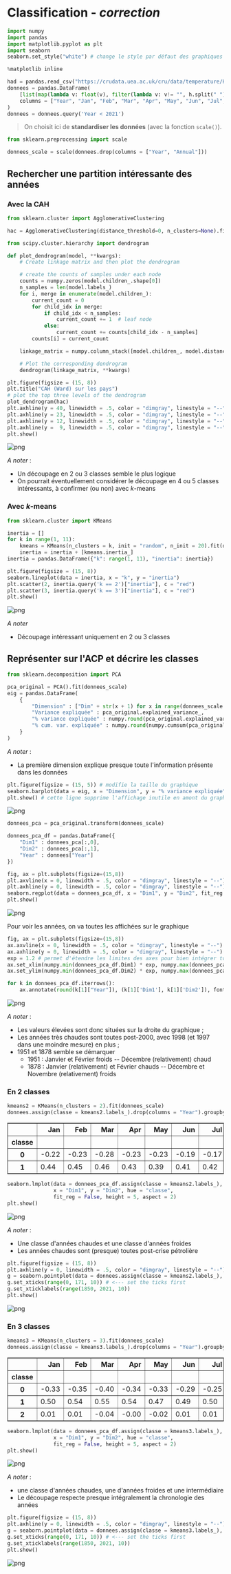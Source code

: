 # Classification - *correction*




```python
import numpy
import pandas
import matplotlib.pyplot as plt
import seaborn
seaborn.set_style("white") # change le style par défaut des graphiques seaborn

%matplotlib inline
```


```python
had = pandas.read_csv("https://crudata.uea.ac.uk/cru/data/temperature/HadCRUT4-gl.dat", header=None)
donnees = pandas.DataFrame(
    [list(map(lambda v: float(v), filter(lambda v: v!= "", h.split(" ")))) for h in had[0][::2]],
    columns = ["Year", "Jan", "Feb", "Mar", "Apr", "May", "Jun", "Jul", "Aug", "Sep", "Oct", "Nov", "Dec", "Annual"]
)
donnees = donnees.query('Year < 2021')
```

> On choisit ici de **standardiser les données** (avec la fonction `scale()`).


```python
from sklearn.preprocessing import scale

donnees_scale = scale(donnees.drop(columns = ["Year", "Annual"]))
```

## Rechercher une partition intéressante des années


### Avec la CAH


```python
from sklearn.cluster import AgglomerativeClustering

hac = AgglomerativeClustering(distance_threshold=0, n_clusters=None).fit(donnees_scale)
```


```python
from scipy.cluster.hierarchy import dendrogram

def plot_dendrogram(model, **kwargs):
    # Create linkage matrix and then plot the dendrogram

    # create the counts of samples under each node
    counts = numpy.zeros(model.children_.shape[0])
    n_samples = len(model.labels_)
    for i, merge in enumerate(model.children_):
        current_count = 0
        for child_idx in merge:
            if child_idx < n_samples:
                current_count += 1  # leaf node
            else:
                current_count += counts[child_idx - n_samples]
        counts[i] = current_count

    linkage_matrix = numpy.column_stack([model.children_, model.distances_, counts]).astype(float)

    # Plot the corresponding dendrogram
    dendrogram(linkage_matrix, **kwargs)

plt.figure(figsize = (15, 8))
plt.title("CAH (Ward) sur les pays")
# plot the top three levels of the dendrogram
plot_dendrogram(hac)
plt.axhline(y = 40, linewidth = .5, color = "dimgray", linestyle = "--")
plt.axhline(y = 23, linewidth = .5, color = "dimgray", linestyle = "--")
plt.axhline(y = 12, linewidth = .5, color = "dimgray", linestyle = "--")
plt.axhline(y =  9, linewidth = .5, color = "dimgray", linestyle = "--")
plt.show()
```


    
![png](seance3-classification-correction_files/seance3-classification-correction_8_0.png)
    


*A noter* :
    
- Un découpage en 2 ou 3 classes semble le plus logique
- On pourrait éventuellement considérer le découpage en 4 ou 5 classes intéressants, à confirmer (ou non) avec $k$-means

### Avec $k$-means


```python
from sklearn.cluster import KMeans

inertia = []
for k in range(1, 11):
    kmeans = KMeans(n_clusters = k, init = "random", n_init = 20).fit(donnees_scale)
    inertia = inertia + [kmeans.inertia_]
inertia = pandas.DataFrame({"k": range(1, 11), "inertia": inertia})
```


```python
plt.figure(figsize = (15, 8))
seaborn.lineplot(data = inertia, x = "k", y = "inertia")
plt.scatter(2, inertia.query('k == 2')["inertia"], c = "red")
plt.scatter(3, inertia.query('k == 3')["inertia"], c = "red")
plt.show()
```


    
![png](seance3-classification-correction_files/seance3-classification-correction_12_0.png)
    


*A noter*

- Découpage intéressant uniquement en 2 ou 3 classes

## Représenter sur l'ACP et décrire les classes


```python
from sklearn.decomposition import PCA

pca_original = PCA().fit(donnees_scale)
eig = pandas.DataFrame(
    {
        "Dimension" : ["Dim" + str(x + 1) for x in range(donnees_scale.shape[1])], 
        "Variance expliquée" : pca_original.explained_variance_,
        "% variance expliquée" : numpy.round(pca_original.explained_variance_ratio_ * 100),
        "% cum. var. expliquée" : numpy.round(numpy.cumsum(pca_original.explained_variance_ratio_) * 100)
    }
)
```

*A noter* :

- La première dimension explique presque toute l'information présente dans les données


```python
plt.figure(figsize = (15, 5)) # modifie la taille du graphique
seaborn.barplot(data = eig, x = "Dimension", y = "% variance expliquée")
plt.show() # cette ligne supprime l'affichage inutile en amont du graphique
```


    
![png](seance3-classification-correction_files/seance3-classification-correction_17_0.png)
    



```python
donnees_pca = pca_original.transform(donnees_scale)

donnees_pca_df = pandas.DataFrame({
    "Dim1" : donnees_pca[:,0], 
    "Dim2" : donnees_pca[:,1],
    "Year" : donnees["Year"]
})

fig, ax = plt.subplots(figsize=(15,8))
plt.axvline(x = 0, linewidth = .5, color = "dimgray", linestyle = "--")
plt.axhline(y = 0, linewidth = .5, color = "dimgray", linestyle = "--")
seaborn.regplot(data = donnees_pca_df, x = "Dim1", y = "Dim2", fit_reg = False)
plt.show()
```


    
![png](seance3-classification-correction_files/seance3-classification-correction_18_0.png)
    


Pour voir les années, on va toutes les affichées sur le graphique


```python
fig, ax = plt.subplots(figsize=(15,8))
ax.axvline(x = 0, linewidth = .5, color = "dimgray", linestyle = "--")
ax.axhline(y = 0, linewidth = .5, color = "dimgray", linestyle = "--")
exp = 1.2 # permet d'étendre les limites des axes pour bien intégrer toutes les années
ax.set_xlim(numpy.min(donnees_pca_df.Dim1) * exp, numpy.max(donnees_pca_df.Dim1) * exp)
ax.set_ylim(numpy.min(donnees_pca_df.Dim2) * exp, numpy.max(donnees_pca_df.Dim2) * exp)

for k in donnees_pca_df.iterrows():
    ax.annotate(round(k[1]["Year"]), (k[1]['Dim1'], k[1]['Dim2']), fontsize = 12, ha = "center")
```


    
![png](seance3-classification-correction_files/seance3-classification-correction_20_0.png)
    


*A noter* :

- Les valeurs élevées sont donc situées sur la droite du graphique ;
- Les années très chaudes sont toutes post-2000, avec 1998 (et 1997 dans une moindre mesure) en plus ;
- 1951 et 1878 semble se démarquer
    - 1951 : Janvier et Février froids -- Décembre (relativement) chaud
    - 1878 : Janvier (relativement) et Février chauds -- Décembre et Novembre (relativement) froids

### En 2 classes


```python
kmeans2 = KMeans(n_clusters = 2).fit(donnees_scale)
donnees.assign(classe = kmeans2.labels_).drop(columns = "Year").groupby("classe").mean().round(2)
```




<div>
<style scoped>
    .dataframe tbody tr th:only-of-type {
        vertical-align: middle;
    }

    .dataframe tbody tr th {
        vertical-align: top;
    }

    .dataframe thead th {
        text-align: right;
    }
</style>
<table border="1" class="dataframe">
  <thead>
    <tr style="text-align: right;">
      <th></th>
      <th>Jan</th>
      <th>Feb</th>
      <th>Mar</th>
      <th>Apr</th>
      <th>May</th>
      <th>Jun</th>
      <th>Jul</th>
      <th>Aug</th>
      <th>Sep</th>
      <th>Oct</th>
      <th>Nov</th>
      <th>Dec</th>
      <th>Annual</th>
    </tr>
    <tr>
      <th>classe</th>
      <th></th>
      <th></th>
      <th></th>
      <th></th>
      <th></th>
      <th></th>
      <th></th>
      <th></th>
      <th></th>
      <th></th>
      <th></th>
      <th></th>
      <th></th>
    </tr>
  </thead>
  <tbody>
    <tr>
      <th>0</th>
      <td>-0.22</td>
      <td>-0.23</td>
      <td>-0.28</td>
      <td>-0.23</td>
      <td>-0.23</td>
      <td>-0.19</td>
      <td>-0.17</td>
      <td>-0.17</td>
      <td>-0.19</td>
      <td>-0.20</td>
      <td>-0.24</td>
      <td>-0.25</td>
      <td>-0.21</td>
    </tr>
    <tr>
      <th>1</th>
      <td>0.44</td>
      <td>0.45</td>
      <td>0.46</td>
      <td>0.43</td>
      <td>0.39</td>
      <td>0.41</td>
      <td>0.42</td>
      <td>0.43</td>
      <td>0.41</td>
      <td>0.42</td>
      <td>0.40</td>
      <td>0.39</td>
      <td>0.42</td>
    </tr>
  </tbody>
</table>
</div>




```python
seaborn.lmplot(data = donnees_pca_df.assign(classe = kmeans2.labels_), 
               x = "Dim1", y = "Dim2", hue = "classe", 
               fit_reg = False, height = 5, aspect = 2)
plt.show()
```


    
![png](seance3-classification-correction_files/seance3-classification-correction_24_0.png)
    


*A noter* :

- Une classe d'années chaudes et une classe d'années froides
- Les années chaudes sont (presque) toutes post-crise pétrolière


```python
plt.figure(figsize = (15, 8))
plt.axhline(y = 0, linewidth = .5, color = "dimgray", linestyle = "--")
g = seaborn.pointplot(data = donnees.assign(classe = kmeans2.labels_), x = "Year", y = "Annual", hue = "classe")
g.set_xticks(range(0, 171, 10)) # <--- set the ticks first
g.set_xticklabels(range(1850, 2021, 10))
plt.show()
```


    
![png](seance3-classification-correction_files/seance3-classification-correction_26_0.png)
    


### En 3 classes


```python
kmeans3 = KMeans(n_clusters = 3).fit(donnees_scale)
donnees.assign(classe = kmeans3.labels_).drop(columns = "Year").groupby("classe").mean().round(2)
```




<div>
<style scoped>
    .dataframe tbody tr th:only-of-type {
        vertical-align: middle;
    }

    .dataframe tbody tr th {
        vertical-align: top;
    }

    .dataframe thead th {
        text-align: right;
    }
</style>
<table border="1" class="dataframe">
  <thead>
    <tr style="text-align: right;">
      <th></th>
      <th>Jan</th>
      <th>Feb</th>
      <th>Mar</th>
      <th>Apr</th>
      <th>May</th>
      <th>Jun</th>
      <th>Jul</th>
      <th>Aug</th>
      <th>Sep</th>
      <th>Oct</th>
      <th>Nov</th>
      <th>Dec</th>
      <th>Annual</th>
    </tr>
    <tr>
      <th>classe</th>
      <th></th>
      <th></th>
      <th></th>
      <th></th>
      <th></th>
      <th></th>
      <th></th>
      <th></th>
      <th></th>
      <th></th>
      <th></th>
      <th></th>
      <th></th>
    </tr>
  </thead>
  <tbody>
    <tr>
      <th>0</th>
      <td>-0.33</td>
      <td>-0.35</td>
      <td>-0.40</td>
      <td>-0.34</td>
      <td>-0.33</td>
      <td>-0.29</td>
      <td>-0.25</td>
      <td>-0.26</td>
      <td>-0.29</td>
      <td>-0.32</td>
      <td>-0.36</td>
      <td>-0.37</td>
      <td>-0.32</td>
    </tr>
    <tr>
      <th>1</th>
      <td>0.50</td>
      <td>0.54</td>
      <td>0.55</td>
      <td>0.54</td>
      <td>0.47</td>
      <td>0.49</td>
      <td>0.50</td>
      <td>0.52</td>
      <td>0.49</td>
      <td>0.51</td>
      <td>0.50</td>
      <td>0.46</td>
      <td>0.50</td>
    </tr>
    <tr>
      <th>2</th>
      <td>0.01</td>
      <td>0.01</td>
      <td>-0.04</td>
      <td>-0.00</td>
      <td>-0.02</td>
      <td>0.01</td>
      <td>0.01</td>
      <td>0.03</td>
      <td>0.02</td>
      <td>0.02</td>
      <td>-0.01</td>
      <td>-0.01</td>
      <td>0.00</td>
    </tr>
  </tbody>
</table>
</div>




```python
seaborn.lmplot(data = donnees_pca_df.assign(classe = kmeans3.labels_), 
               x = "Dim1", y = "Dim2", hue = "classe", 
               fit_reg = False, height = 5, aspect = 2)
plt.show()
```


    
![png](seance3-classification-correction_files/seance3-classification-correction_29_0.png)
    


*A noter* :

- une classe d'années chaudes, une d'années froides et une intermédiaire
- Le découpage respecte presque intégralement la chronologie des années


```python
plt.figure(figsize = (15, 8))
plt.axhline(y = 0, linewidth = .5, color = "dimgray", linestyle = "--")
g = seaborn.pointplot(data = donnees.assign(classe = kmeans3.labels_), x = "Year", y = "Annual", hue = "classe")
g.set_xticks(range(0, 171, 10)) # <--- set the ticks first
g.set_xticklabels(range(1850, 2021, 10))
plt.show()
```


    
![png](seance3-classification-correction_files/seance3-classification-correction_31_0.png)
    



```python

```
